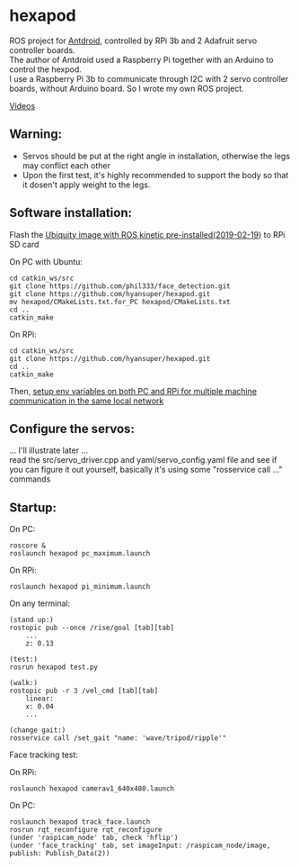 # hexapod
ROS project for [Antdroid](https://antdroid.grigri.cloud/), controlled by RPi 3b and 2 Adafruit servo controller boards.<br/>
The author of Antdroid used a Raspberry Pi together with an Arduino to control the hexpod.<br/>
I use a Raspberry Pi 3b to communicate through I2C with 2 servo controller boards, without Arduino board. So I wrote my own ROS project.

[Videos](https://www.bilibili.com/video/av50957479/)

## Warning:
* Servos should be put at the right angle in installation, otherwise the legs may conflict each other
* Upon the first test, it's highly recommended to support the body so that it dosen't apply weight to the legs.

## Software installation:
Flash the [Ubiquity image with ROS kinetic pre-installed(2019-02-19)](https://downloads.ubiquityrobotics.com/pi.html) to RPi SD card

On PC with Ubuntu:

    cd catkin_ws/src
    git clone https://github.com/phil333/face_detection.git
    git clone https://github.com/hyansuper/hexapod.git
    mv hexapod/CMakeLists.txt.for_PC hexapod/CMakeLists.txt
    cd ..
    catkin_make

On RPi:

    cd catkin_ws/src
    git clone https://github.com/hyansuper/hexapod.git
    cd ..
    catkin_make
    
Then, [setup env variables on both PC and RPi for multiple machine communication in the same local network](http://wiki.ros.org/ROS/Tutorials/MultipleMachines)

## Configure the servos:
... I'll illustrate later ...<br/>
read the src/servo_driver.cpp and yaml/servo_config.yaml file and see if you can figure it out yourself, basically it's using some "rosservice call ..." commands

## Startup:
On PC:

    roscore &
    roslaunch hexapod pc_maximum.launch    
    
On RPi:

    roslaunch hexapod pi_minimum.launch
    
On any terminal:

    (stand up:)
    rostopic pub --once /rise/goal [tab][tab]
        ...
        z: 0.13
    
    (test:)
    rosrun hexapod test.py
    
    (walk:)
    rostopic pub -r 3 /vel_cmd [tab][tab]
        linear:
        x: 0.04
        ...
        
    (change gait:)
    rosservice call /set_gait "name: 'wave/tripod/ripple'"
    
Face tracking test:<br/>

On RPi:

    roslaunch hexapod camerav1_640x480.launch
    
On PC:

    roslaunch hexapod track_face.launch
    rosrun rqt_reconfigure rqt_reconfigure
    (under 'raspicam_node' tab, check 'hflip')
    (under 'face_tracking' tab, set imageInput: /raspicam_node/image, publish: Publish_Data(2))
    
    
